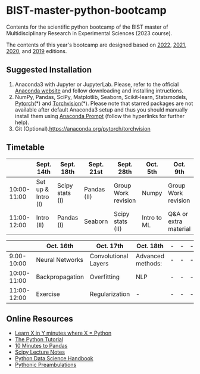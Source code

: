 # BIST-master-python-bootcamp

Contents for the scientific python bootcamp of the BIST master of Multidisciplinary Research in Experimental Sciences (2023 course).

The contents of this year's bootcamp are designed based on [2022](https://github.com/MMRES-PyBootcamp/MMRES-python-bootcamp2022), [2021](https://github.com/MMRES-PyBootcamp/MMRES-python-bootcamp2021), [2020](https://github.com/germannp/BIST-Python-Bootcamp), and [2019](https://github.com/BorjaRequena/BIST-master-python-bootcamp) editions.

Suggested Installation
----------------------
1. Anaconda3 with Jupyter or JupyterLab. Please, refer to the official [Anaconda website](https://www.anaconda.com/download) and follow downloading and installing intructions.
2. NumPy, Pandas, SciPy, Matplotlib, Seaborn, Scikit-learn, Statsmodels, [Pytorch](https://anaconda.org/pytorch/pytorch)(\*) and [Torchvision](https://anaconda.org/pytorch/torchvision)(\*). Please note that starred packages are not available after default Anaconda3 setup and thus you should manually install them using [Anaconda Prompt](https://docs.anaconda.com/free/anaconda/packages/install-packages/) (follow the hyperlinks for further help).
3. Git (Optional).https://anaconda.org/pytorch/torchvision

Timetable
---------

|              | Sept. 14th         | Sept. 18th      | Sept. 21st  | Sept. 28th          | Oct. 5th              | Oct. 9th              |
|--------------|--------------------|-----------------|-------------|---------------------|-----------------------|-----------------------|
| 10:00-11:00  | Set up & Intro (I) | Scipy stats (I) | Pandas (II) | Group Work revision | Numpy                 | Group Work revision   |
| 11:00-12:00  | Intro (II)         | Pandas (I)      | Seaborn     | Scipy stats (II)    | Intro to ML           | Q&A or extra material |

|              | Oct. 16th          | Oct. 17th            | Oct. 18th             | -   | -   | -   |
|--------------|--------------------|----------------------|-----------------------|-----|-----|-----|
| 9:00-10:00   | Neural Networks    | Convolutional Layers | Advanced methods:     | -   | -   | -   |
| 10:00-11:00  | Backpropagation    | Overfitting          | NLP                   | -   | -   | -   |
| 11:00-12:00  | Exercise           | Regularization       | -                     | -   | -   | -   |


Online Resources
----------------
* [Learn X in Y minutes where X = Python](https://learnxinyminutes.com/docs/python/)
* [The Python Tutorial](https://docs.python.org/3.6/tutorial/index.html)
* [10 Minutes to Pandas](https://pandas.pydata.org/pandas-docs/stable/10min.html)
* [Scipy Lecture Notes](http://www.scipy-lectures.org/)
* [Python Data Science Handbook](https://jakevdp.github.io/PythonDataScienceHandbook/)
* [Pythonic Preambulations](http://jakevdp.github.io/)
